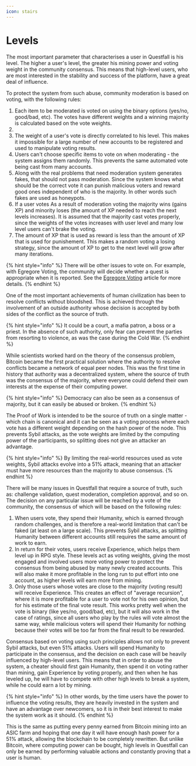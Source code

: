 ```yaml
---
icon: stairs
---
```


# Levels

The most important parameter that characterises a user in Questfall is his level. The higher a user's level, the greater his mining power and voting weight in the community consensus. This means that high-level users, who are most interested in the stability and success of the platform, have a great deal of influence.



To protect the system from such abuse, community moderation is based on voting, with the following rules:

1. Each item to be moderated is voted on using the binary options (yes/no, good/bad, etc). The votes have different weights and a winning majority is calculated based on the vote weights.
2.
3. The weight of a user's vote is directly correlated to his level. This makes it impossible for a large number of new accounts to be registered and used to manipulate voting results.
4. Users can't choose specific items to vote on when moderating - the system assigns them randomly. This prevents the same automated vote being cast from many accounts.
5. Along with the real problems that need moderation system generates fakes, that should not pass moderation. Since the system knows what should be the correct vote it can punish malicious voters and reward good ones independent of who is the majority. In other words such fakes are used as honeypots.
6. If a user votes As a result of moderation voting the majority wins (gains XP) and minority loses (the amount of XP needed to reach the next levels increases). It is assumed that the majority cast votes properly, since the weights of the votes increases with user level and many low level users can't brake the voting.
7. The amount of XP that is used as reward is less than the amount of XP that is used for punishement. This makes a random voting a losing strategy, since the amount of XP to get to the next level will grow after many iterations.&#x20;



{% hint style="info" %}
There will be other issues to vote on. For example, with Egregore Voting, the community will decide whether a quest is appropriate when it is reported. See the [Egregore Voting](broken-reference) article for more details.
{% endhint %}



One of the most important achievements of human civilization has been to resolve conflicts without bloodshed. This is achieved through the involvement of an outside authority whose decision is accepted by both sides of the conflict as the source of truth.&#x20;

{% hint style="info" %}
It could be a court, a mafia patron, a boss or a priest. In the absence of such authority, only fear can prevent the parties from resorting to violence, as was the case during the Cold War.
{% endhint %}

While scientists worked hard on the theory of the consensus problem, Bitcoin became the first practical solution where the authority to resolve conflicts became a network of equal peer nodes. This was the first time in history that authority was a decentralized system, where the source of truth was the consensus of the majority, where everyone could defend their own interests at the expense of their computing power.

{% hint style="info" %}
Democracy can also be seen as a consensus of majority, but it can easily be abused or broken.
{% endhint %}

The Proof of Work is intended to be the source of truth on a single matter - which chain is canonical and it can be seen as a voting process where each vote has a different weight depending on the hash power of the node. This prevents Sybil attacks, as the vote weights are limited by the computing power of the participants, so splitting does not give an attacker an advantage.

{% hint style="info" %}
By limiting the real-world resources used as vote weights, Sybil attacks evolve into a 51% attack, meaning that an attacker must have more resources than the majority to abuse consensus.
{% endhint %}

There will be many issues in Questfall that require a source of truth, such as: challenge validation, quest moderation, completion approval, and so on. The decision on any particular issue will be reached by a vote of the community, the consensus of which will be based on the following rules:

1. When users vote, they spend their Humanity, which is earned through random challenges, and is therefore a real-world limitation that can't be faked (at least on a large scale). This prevents Sybil attacks, as splitting Humanity between different accounts still requires the same amount of work to earn.
2. In return for their votes, users receive Experience, which helps them level up in RPG style. These levels act as voting weights, giving the most engaged and involved users more voting power to protect the consensus from being abused by many newly created accounts. This will also make it more profitable in the long run to put effort into one account, as higher levels will earn more from mining.
3. Only those users whose votes are close to the majority (voting result) will receive Experience. This creates an effect of "average recursion", where it is more profitable for a user to vote not for his own opinion, but for his estimate of the final vote result. This works pretty well when the vote is binary (like yes/no, good/bad, etc), but it will also work in the case of ratings, since all users who play by the rules will vote almost the same way, while malicious voters will spend their Humanity for nothing because their votes will be too far from the final result to be rewarded.

Consensus based on voting using such principles allows not only to prevent Sybil attacks, but even 51% attacks. Users will spend Humanity to participate in the consensus, and the decision on each case will be heavily influenced by high-level users. This means that in order to abuse the system, a cheater should first gain Humanity, then spend it on voting rather than mining, gain Experience by voting properly, and then when he has leveled up, he will have to compete with other high levels to break a system, while he could earn a lot by mining.

{% hint style="info" %}
In other words, by the time users have the power to influence the voting results, they are heavily invested in the system and have an advantage over newcomers, so it is in their best interest to make the system work as it should.
{% endhint %}

This is the same as putting every penny earned from Bitcoin mining into an ASIC farm and hoping that one day it will have enough hash power for a 51% attack, allowing the blockchain to be completely rewritten. But unlike Bitcoin, where computing power can be bought, high levels in Questfall can only be earned by performing valuable actions and constantly proving that a user is human.

